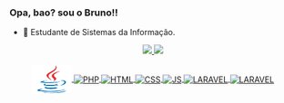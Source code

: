 ### Opa, bao? sou o Bruno!!



- 🌱 Estudante de Sistemas da Informação.
<div align="center">
  <a href="https://github.com/brunopires002">
  <img height="180em" src="https://github-readme-stats.vercel.app/api?username=brunopires002&show_icons=true&theme=cobalt&include_all_commits=true&count_private=true"/>
  <img height="180em" src="https://github-readme-stats.vercel.app/api/top-langs/?username=brunopires002&toplangs_count=10&layout=compact&langs_count=7&theme=cobalt"/>
    
  <div style="display: inline_block"><br>
  <img align="center" alt="JAVA" height="50" width="70" src="https://raw.githubusercontent.com/devicons/devicon/master/icons/java/java-original.svg">
  <img align="center" alt="PHP" height="50" width="70" src="https://cdn.jsdelivr.net/gh/devicons/devicon/icons/php/php-original.svg" />
  <img align="center" alt="HTML" height="50" width="70" src="https://cdn.jsdelivr.net/gh/devicons/devicon/icons/html5/html5-original.svg" />
  <img align="center" alt="CSS" height="50" width="70" src="https://cdn.jsdelivr.net/gh/devicons/devicon/icons/css3/css3-original.svg" />
  <img align="center" alt="JS" height="50" width="70" src="https://cdn.jsdelivr.net/gh/devicons/devicon/icons/javascript/javascript-original.svg" />
  <img align="center" alt="LARAVEL" height="50" width="70" src="https://cdn.jsdelivr.net/gh/devicons/devicon/icons/laravel/laravel-plain-wordmark.svg" />
  <img align="center" alt="LARAVEL" height="50" width="70" src="https://cdn.jsdelivr.net/gh/devicons/devicon/icons/arduino/arduino-original-wordmark.svg" />

</div>

